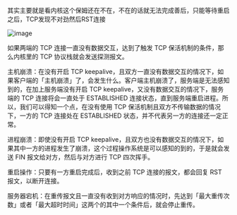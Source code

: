 其实主要就是看内核这个保姆还在不在，不在的话就无法完成善后，只能等待重启之后，TCP发现不对劲然后RST连接

![image](https://user-images.githubusercontent.com/56379080/183861738-7dfa3926-d579-4f0d-815e-7174ba54db6e.png)

如果两端的 TCP 连接一直没有数据交互，达到了触发 TCP 保活机制的条件，那么内核里的 TCP 协议栈就会发送探测报文。

主机崩溃：在没有开启 TCP keepalive，且双方一直没有数据交互的情况下，如果客户端的「主机崩溃」了，会发生什么。客户端主机崩溃了，服务端是无法感知到的，在加上服务端没有开启 TCP keepalive，又没有数据交互的情况下，服务端的 TCP 连接将会一直处于 ESTABLISHED 连接状态，直到服务端重启进程。所以，我们可以得知一个点，在没有使用 TCP 保活机制且双方不传输数据的情况下，一方的 TCP 连接处在 ESTABLISHED 状态，并不代表另一方的连接还一定正常。

进程崩溃：即使没有开启 TCP keepalive，且双方也没有数据交互的情况下，如果其中一方的进程发生了崩溃，这个过程操作系统是可以感知的到的，于是就会发送 FIN 报文给对方，然后与对方进行 TCP 四次挥手。

重启操作：只要有一方重启完成后，收到之前 TCP 连接的报文，都会回复 RST 报文，以断开连接。

服务器宕机：在重传报文且一直没有收到对方响应的情况时，先达到「最大重传次数」或者「最大超时时间」这两个的其中一个条件后，就会停止重传。
